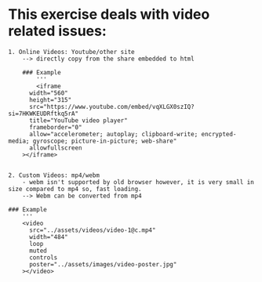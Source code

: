 # This exercise deals with video related issues:

    1. Online Videos: Youtube/other site
        --> directly copy from the share embedded to html
        
        ### Example
            '''
            <iframe
          width="560"
          height="315"
          src="https://www.youtube.com/embed/vqXLGX0szIQ?si=7HKWKEUDRftkq5rA"
          title="YouTube video player"
          frameborder="0"
          allow="accelerometer; autoplay; clipboard-write; encrypted-media; gyroscope; picture-in-picture; web-share"
          allowfullscreen
        ></iframe>


    2. Custom Videos: mp4/webm
        - webm isn't supported by old browser however, it is very small in size compared to mp4 so, fast loading.
        --> Webm can be converted from mp4

    ### Example
        '''
        <video
          src="../assets/videos/video-1@c.mp4"
          width="484"
          loop
          muted
          controls
          poster="../assets/images/video-poster.jpg"
        ></video>
